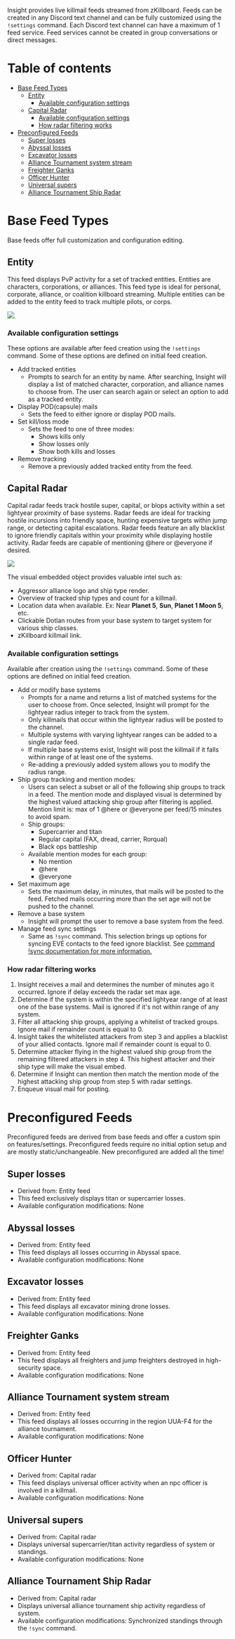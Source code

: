 Insight provides live killmail feeds streamed from zKillboard. Feeds can be created in any Discord text channel and can be fully customized using the ```!settings``` command. Each Discord text channel can have a maximum of 1 feed service. Feed services cannot be created in group conversations or direct messages.

# Table of contents
- [Base Feed Types](#base-feed-types)
  * [Entity](#entity)
    + [Available configuration settings](#available-configuration-settings)
  * [Capital Radar](#capital-radar)
    + [Available configuration settings](#available-configuration-settings-1)
    + [How radar filtering works](#how-radar-filtering-works)
- [Preconfigured Feeds](#preconfigured-feeds)
  * [Super losses](#super-losses)
  * [Abyssal losses](#abyssal-losses)
  * [Excavator losses](#excavator-losses)
  * [Alliance Tournament system stream](#alliance-tournament-system-stream)
  * [Freighter Ganks](#freighter-ganks)
  * [Officer Hunter](#officer-hunter)
  * [Universal supers](#universal-supers)
  * [Alliance Tournament Ship Radar](#alliance-tournament-ship-radar)
# Base Feed Types
Base feeds offer full customization and configuration editing.
## Entity 
This feed displays PvP activity for a set of tracked entities. Entities are characters, corporations, or alliances. This feed type is ideal for personal, corporate, alliance, or coalition killboard streaming. Multiple entities can be added to the entity feed to track multiple pilots, or corps.

![](https://raw.githubusercontent.com/Nathan-LS/Insight/dev/docs/images/entity_k.png)

### Available configuration settings
These options are available after feed creation using the ```!settings``` command. Some of these options are defined on initial feed creation.
* Add tracked entities
     * Prompts to search for an entity by name. After searching, Insight will display a list of matched character, corporation, and alliance names to choose from. The user can search again or select an option to add as a tracked entity.
* Display POD(capsule) mails
     * Sets the feed to either ignore or display POD mails.
* Set kill/loss mode
     * Sets the feed to one of three modes:
          * Shows kills only
          * Show losses only 
          * Show both kills and losses
* Remove tracking
     * Remove a previously added tracked entity from the feed.
## Capital Radar 
Capital radar feeds track hostile super, capital, or blops activity within a set lightyear proximity of base systems. Radar feeds are ideal for tracking hostile incursions into friendly space, hunting expensive targets within jump range, or detecting capital escalations. Radar feeds feature an ally blacklist to ignore friendly capitals within your proximity while displaying hostile activity. Radar feeds are capable of mentioning @here or @everyone if desired.

![](https://raw.githubusercontent.com/Nathan-LS/Insight/dev/docs/images/radar_recent.png)

The visual embedded object provides valuable intel such as:
* Aggressor alliance logo and ship type render.
* Overview of tracked ship types and count for a killmail.
* Location data when available. Ex: Near **Planet 5**, **Sun**, **Planet 1 Moon 5**, etc.
* Clickable Dotlan routes from your base system to target system for various ship classes. 
* zKillboard killmail link.

### Available configuration settings
Available after creation using the ```!settings``` command. Some of these options are defined on initial feed creation.
* Add or modify base systems
     * Prompts for a name and returns a list of matched systems for the user to choose from. Once selected, Insight will prompt for the lightyear radius integer to track from the system. 
     * Only killmails that occur within the lightyear radius will be posted to the channel.  
     * Multiple systems with varying lightyear ranges can be added to a single radar feed.
     * If multiple base systems exist, Insight will post the killmail if it falls within range of at least one of the systems.
     * Re-adding a previously added system allows you to modify the radius range.
* Ship group tracking and mention modes:
     * Users can select a subset or all of the following ship groups to track in a feed. The mention mode and displayed visual is determined by the highest valued attacking ship group after filtering is applied. Mention limit is: max of 1 @here or @everyone per feed/15 minutes to avoid spam.
     * Ship groups:
          * Supercarrier and titan
          * Regular capital (FAX, dread, carrier, Rorqual)
          * Black ops battleship
     * Available mention modes for each group:
          * No mention
          * @here
          * @everyone 
* Set maximum age
     * Sets the maximum delay, in minutes, that mails will be posted to the feed. Fetched mails occurring more than the set age will not be pushed to the channel. 
* Remove a base system
     * Insight will prompt the user to remove a base system from the feed.
* Manage feed sync settings
     * Same as ```!sync``` command. This selection brings up options for syncing EVE contacts to the feed ignore blacklist. See [command !sync documentation for more information.](https://github.com/Nathan-LS/Insight/wiki/Commands#sync)

### How radar filtering works
1. Insight receives a mail and determines the number of minutes ago it occurred. Ignore if delay exceeds the radar set max age.
2. Determine if the system is within the specified lightyear range of at least one of the base systems. Mail is ignored if it's not within range of any system.
3. Filter all attacking ship groups, applying a whitelist of tracked groups. Ignore mail if remainder count is equal to 0.
4. Insight takes the whitelisted attackers from step 3 and applies a blacklist of your allied contacts. Ignore mail if remainder count is equal to 0.
5. Determine attacker flying in the highest valued ship group from the remaining filtered attackers in step 4. This highest attacker and their ship type will make the visual embed.
6. Determine if Insight can mention then match the mention mode of the highest attacking ship group from step 5 with radar settings.
7. Enqueue visual mail for posting.

# Preconfigured Feeds
Preconfigured feeds are derived from base feeds and offer a custom spin on features/settings. Preconfigured feeds require no initial option setup and are mostly static/unchangeable. New preconfigured are added all the time!
## Super losses
* Derived from: Entity feed
* This feed exclusively displays titan or supercarrier losses.
* Available configuration modifications: None
## Abyssal losses
* Derived from: Entity feed
* This feed displays all losses occurring in Abyssal space.
* Available configuration modifications: None
## Excavator losses 
* Derived from: Entity feed
* This feed displays all excavator mining drone losses.
* Available configuration modifications: None
## Freighter Ganks
* Derived from: Entity feed
* This feed displays all freighters and jump freighters destroyed in high-security space.
* Available configuration modifications: None
## Alliance Tournament system stream 
* Derived from: Entity feed
* This feed displays all losses occurring in the region UUA-F4 for the alliance tournament.
* Available configuration modifications: None
## Officer Hunter
* Derived from: Capital radar
* This feed displays universal officer activity when an npc officer is involved in a killmail.
* Available configuration modifications: None
## Universal supers
* Derived from: Capital radar
* Displays universal supercarrier/titan activity regardless of system or standings.
* Available configuration modifications: None
## Alliance Tournament Ship Radar
* Derived from: Capital radar
* Displays universal alliance tournament ship activity regardless of system.
* Available configuration modifications: Synchronized standings through the ```!sync``` command.